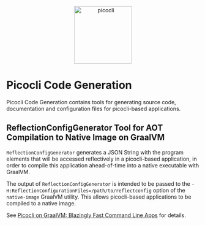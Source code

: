 <p align="center"><img src="https://picocli.info/images/logo/horizontal-400x150.png" alt="picocli" height="150px"></p>


# Picocli Code Generation

Picocli Code Generation contains tools for generating source code, documentation and configuration files 
for picocli-based applications.


## ReflectionConfigGenerator Tool for AOT Compilation to Native Image on GraalVM

`ReflectionConfigGenerator` generates a JSON String with the program elements that will be accessed reflectively in a picocli-based application, in order to compile this application ahead-of-time into a native executable with GraalVM.

The output of `ReflectionConfigGenerator` is intended to be passed to the `-H:ReflectionConfigurationFiles=/path/to/reflectconfig` option of the `native-image` GraalVM utility. This allows picocli-based applications to be compiled to a native image.

See [Picocli on GraalVM: Blazingly Fast Command Line Apps](https://github.com/remkop/picocli/wiki/Picocli-on-GraalVM:-Blazingly-Fast-Command-Line-Apps) for details.
